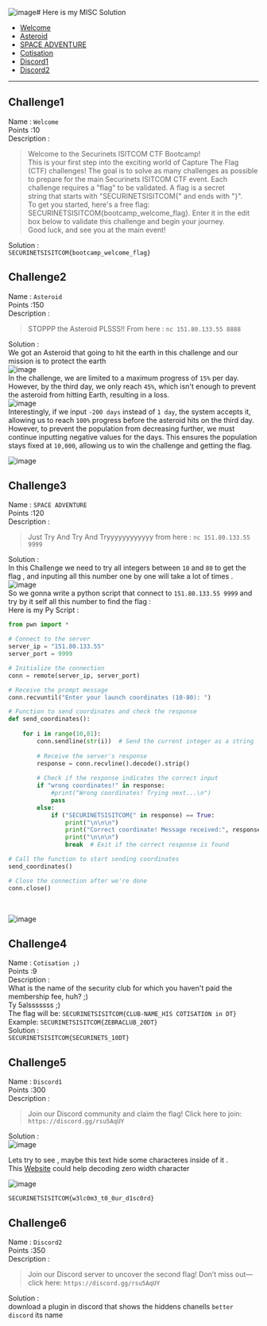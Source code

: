 ![image](https://github.com/user-attachments/assets/ab59cf6e-5536-400a-b97b-a46f6f367ed7)# Here is my MISC Solution
- [Welcome](#challenge1)
- [Asteroid](#challenge2)
- [SPACE ADVENTURE](#challenge3)
- [Cotisation](#challenge4)
- [Discord1](#challenge5)
- [Discord2](#challenge6)

---
## Challenge1
Name : `Welcome` <br />
Points :10 <br />
Description : <br />

>Welcome to the Securinets ISITCOM CTF Bootcamp!<br />
>This is your first step into the exciting world of Capture The Flag (CTF) challenges! The goal is to solve as many challenges as possible to prepare for the main Securinets ISITCOM CTF event. Each challenge requires a "flag" to be validated. A flag is a secret
><br />
>string that starts with "SECURINETSISITCOM{" and ends with "}".<br />
>To get you started, here's a free flag: SECURINETSISITCOM{bootcamp_welcome_flag}. Enter it in the edit box below to validate this challenge and begin your journey.<br />
>Good luck, and see you at the main event!<br />

Solution : 	<br />
`SECURINETSISITCOM{bootcamp_welcome_flag}`



## Challenge2
Name : `Asteroid` <br />
Points :150 <br />
Description : 
>STOPPP the Asteroid PLSSS!! From here :  `nc 151.80.133.55 8888` <br />

Solution : 	<br />
We got an Asteroid that going to hit the earth in this challenge and our mission is to protect the earth<br />
![image](https://github.com/user-attachments/assets/8e4e3327-8f80-4120-859a-43fa2b594b1b)<br />
In the challenge, we are limited to a maximum progress of `15%` per day. However, by the third day, we only reach `45%`, which isn't enough to prevent the asteroid from hitting Earth, resulting in a loss.<br />
![image](https://github.com/user-attachments/assets/62a62a96-db1e-4944-9791-9e9a3918181a)<br />
Interestingly, if we input `-200 days` instead of `1 day`, the system accepts it, allowing us to reach `100%` progress before the asteroid hits on the third day. However, to prevent the population from decreasing further, we must continue inputting negative values for the days. This ensures the population stays fixed at `10,000`, allowing us to win the challenge and getting the flag.<br />

![image](https://github.com/user-attachments/assets/afac1180-2fe7-46d1-bc27-5227ccbbfc46)



## Challenge3
Name : `SPACE ADVENTURE` <br />
Points :120 <br />
Description : 
>Just Try And Try And Tryyyyyyyyyyyy from here : `nc 151.80.133.55 9999` <br />

Solution : 	<br />
In this Challenge we need to try all integers between `10` and `80` to get the flag , and inputing all this number one by one will take a lot of times .<br />
![image](https://github.com/user-attachments/assets/2ed76311-ba3b-4c5c-8493-cd794e27a25c)<br />
So we gonna write a python script that connect to `151.80.133.55 9999` and try by it self all this number to find the flag : <br />
Here is my Py Script : <br />
```py
from pwn import *

# Connect to the server
server_ip = "151.80.133.55"
server_port = 9999

# Initialize the connection
conn = remote(server_ip, server_port)

# Receive the prompt message
conn.recvuntil("Enter your launch coordinates (10-80): ")

# Function to send coordinates and check the response
def send_coordinates():
    
    for i in range(10,81):
        conn.sendline(str(i))  # Send the current integer as a string
        
        # Receive the server's response
        response = conn.recvline().decode().strip()  
        
        # Check if the response indicates the correct input
        if "wrong coordinates!" in response:
            #print("Wrong coordinates! Trying next...\n")
            pass
        else:
            if ("SECURINETSISITCOM{" in response) == True:
                print("\n\n\n")
                print("Correct coordinate! Message received:", response)
                print("\n\n\n")
                break  # Exit if the correct response is found

# Call the function to start sending coordinates
send_coordinates()

# Close the connection after we're done
conn.close()
```
<br />

![image](https://github.com/user-attachments/assets/90cd0299-e7d3-43fb-85da-8e8dd83c28fc)



## Challenge4
Name : `Cotisation ;)` <br />
Points :9 <br />
Description :<br />
What is the name of the security club for which you haven't paid the membership fee, huh? ;) <br />
Ty 5alsssssss ;)<br />
The flag will be: `SECURINETSISITCOM{CLUB-NAME_HIS COTISATION in DT}` <br />
Example: `SECURINETSISITCOM{ZEBRACLUB_20DT}` <br />
Solution : 	<br />
`SECURINETSISITCOM{SECURINETS_10DT}`<br />


## Challenge5
Name : `Discord1` <br />
Points :300 <br />
Description : <br />
>Join our Discord community and claim the flag! Click here to join: `https://discord.gg/rsu5AqUY`


Solution : 	<br />
![image](https://github.com/user-attachments/assets/8c53bff3-a9db-43af-8f65-d4c36ec8e973)<br />

Lets try to see , maybe this text hide some characteres inside of it .<br />
This  [Website](https://330k.github.io/misc_tools/unicode_steganography.html) could help decoding zero width character <br />

![image](https://github.com/user-attachments/assets/f9daff65-8e59-4653-963d-39ee477679d5)

`SECURINETSISITCOM{w3lc0m3_t0_0ur_d1sc0rd}`


## Challenge6
Name : `Discord2` <br />
Points :350 <br />
Description : <br />
>Join our Discord server to uncover the second flag! Don’t miss out—click here: `https://discord.gg/rsu5AqUY`

Solution : 	<br />
download a plugin in discord that shows the hiddens chanells
`better discord` its name



















